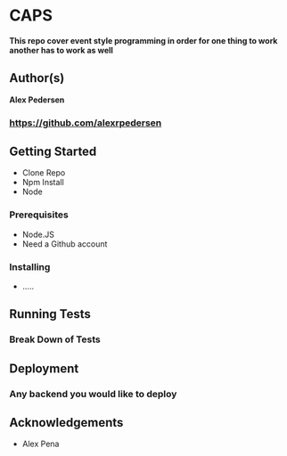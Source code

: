 # CAPS

#### This repo cover event style programming in order for one thing to work another has to work as well

## Author(s)
**Alex Pedersen**
### https://github.com/alexrpedersen

## Getting Started
- Clone Repo
- Npm Install
- Node



### Prerequisites
- Node.JS
- Need a Github account

### Installing
- .....

## Running Tests

### Break Down of Tests

## Deployment 
### Any backend you would like to deploy

## Acknowledgements
- Alex Pena 